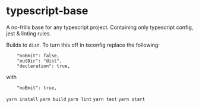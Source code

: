 # typescript-base

A no-frills base for any typescript project. Containing only typescript config, jest &amp; linting rules.

Builds to `dist`. To turn this off in tsconfig replace the following:
```
    "noEmit": false,
    "outDir": "dist",
    "declaration": true,
```
with
```
    "noEmit": true,
```

`yarn install`
`yarn build`
`yarn lint`
`yarn test`
`yarn start`
